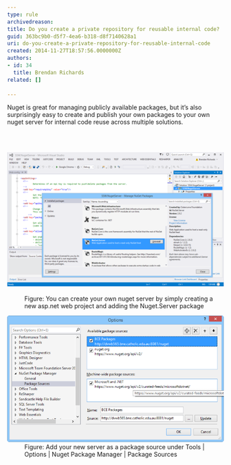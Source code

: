 ```yaml
---
type: rule
archivedreason: 
title: Do you create a private repository for reusable internal code?
guid: 363bc9b0-d5f7-4ea6-b318-d8f7140628a1
uri: do-you-create-a-private-repository-for-reusable-internal-code
created: 2014-11-27T18:57:56.0000000Z
authors:
- id: 34
  title: Brendan Richards
related: []

---
```



<p>Nuget is great for managing publicly available packages, but it’s also surprisingly easy to create and publish your own packages to your own nuget server for internal code reuse across multiple solutions.</p>
<br><excerpt class='endintro'></excerpt><br>
<dl class="image"><dt> 
      <img src="private-nuget-1.png" alt="private-nuget-1.png" style="width:600px;" /> </dt><dd>Figure: You can create your own nuget server by simply creating a new asp.net web project and adding the Nuget.Server package</dd></dl><dl class="image"><dt> 
      <img src="private-nuget-2.png" alt="private-nuget-2.png" style="width:600px;" />
   </dt><dd>Figure: Add your new server as a package source under Tools | Options | Nuget Package Manager | Package Sources</dd></dl>


